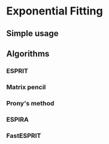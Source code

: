 # Exponential Fitting

## Simple usage

## Algorithms
### ESPRIT

### Matrix pencil

### Prony's method

### ESPIRA

### FastESPRIT
